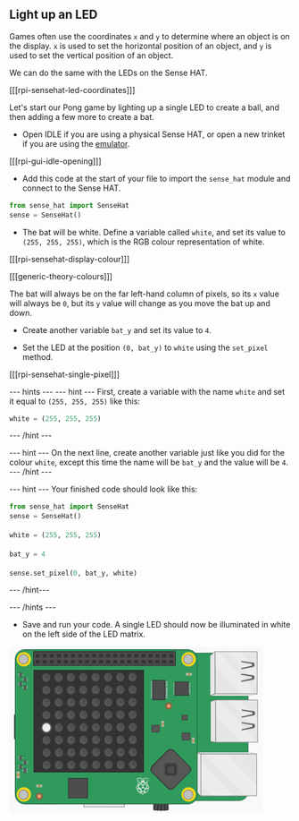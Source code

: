 ## Light up an LED

Games often use the coordinates `x` and `y` to determine where an object is on the display. `x` is used to set the horizontal position of an object, and `y` is used to set the vertical position of an object.

We can do the same with the LEDs on the Sense HAT.

[[[rpi-sensehat-led-coordinates]]]

Let's start our Pong game by lighting up a single LED to create a ball, and then adding a few more to create a bat.

+ Open IDLE if you are using a physical Sense HAT, or open a new trinket if you are using the [emulator](http://trinket.io/sense-hat).

[[[rpi-gui-idle-opening]]]

+ Add this code at the start of your file to import the `sense_hat` module and connect to the Sense HAT.

```python
from sense_hat import SenseHat
sense = SenseHat()
```

+ The bat will be white. Define a variable called `white`, and set its value to `(255, 255, 255)`, which is the RGB colour representation of white.

[[[rpi-sensehat-display-colour]]]

[[[generic-theory-colours]]]

The bat will always be on the far left-hand column of pixels, so its `x` value will always be `0`, but its `y` value will change as you move the bat up and down.

+ Create another variable `bat_y` and set its value to `4`.

+ Set the LED at the position `(0, bat_y)` to `white` using the `set_pixel` method.

[[[rpi-sensehat-single-pixel]]]

--- hints ---
--- hint ---
First, create a variable with the name `white` and set it equal to `(255, 255, 255)` like this:

```python
white = (255, 255, 255)
```
--- /hint ---

--- hint ---
On the next line, create another variable just like you did for the colour `white`, except this time the name will be `bat_y` and the value will be `4`.
--- /hint ---

--- hint ---
Your finished code should look like this:

```python
from sense_hat import SenseHat
sense = SenseHat()

white = (255, 255, 255)

bat_y = 4

sense.set_pixel(0, bat_y, white)
```
--- /hint---

--- /hints ---

+ Save and run your code. A single LED should now be illuminated in white on the left side of the LED matrix.

![Single LED lit](images/single-led.png)
